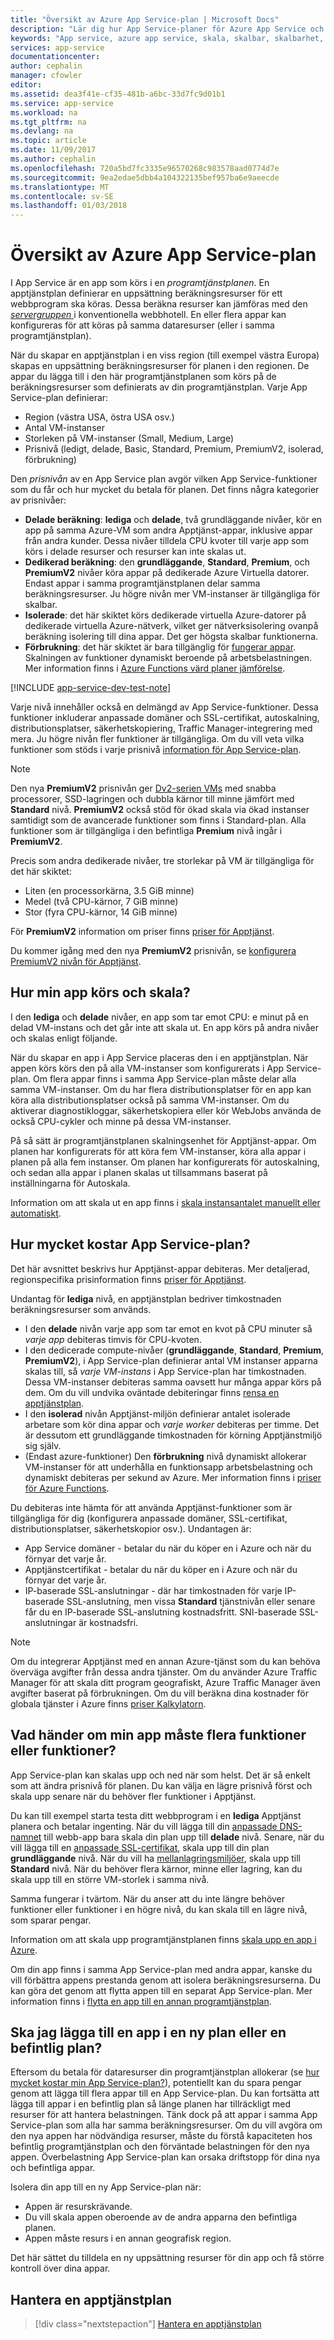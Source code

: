 ```yaml
---
title: "Översikt av Azure App Service-plan | Microsoft Docs"
description: "Lär dig hur App Service-planer för Azure App Service och hur de får din hanteringsupplevelse."
keywords: "App service, azure app service, skala, skalbar, skalbarhet, apptjänstplan, kostnad för app service"
services: app-service
documentationcenter: 
author: cephalin
manager: cfowler
editor: 
ms.assetid: dea3f41e-cf35-481b-a6bc-33d7fc9d01b1
ms.service: app-service
ms.workload: na
ms.tgt_pltfrm: na
ms.devlang: na
ms.topic: article
ms.date: 11/09/2017
ms.author: cephalin
ms.openlocfilehash: 720a5bd7fc3335e96570268c983578aad0774d7e
ms.sourcegitcommit: 9ea2edae5dbb4a104322135bef957ba6e9aeecde
ms.translationtype: MT
ms.contentlocale: sv-SE
ms.lasthandoff: 01/03/2018
---
```

# <a name="azure-app-service-plan-overview"></a>Översikt av Azure App Service-plan

I App Service är en app som körs i en _programtjänstplanen_. En apptjänstplan definierar en uppsättning beräkningsresurser för ett webbprogram ska köras. Dessa beräkna resurser kan jämföras med den [ _servergruppen_ ](https://wikipedia.org/wiki/Server_farm) i konventionella webbhotell. En eller flera appar kan konfigureras för att köras på samma dataresurser (eller i samma programtjänstplan).

När du skapar en apptjänstplan i en viss region (till exempel västra Europa) skapas en uppsättning beräkningsresurser för planen i den regionen. De appar du lägga till i den här programtjänstplanen som körs på de beräkningsresurser som definierats av din programtjänstplan. Varje App Service-plan definierar:

- Region (västra USA, östra USA osv.)
- Antal VM-instanser
- Storleken på VM-instanser (Small, Medium, Large)
- Prisnivå (ledigt, delade, Basic, Standard, Premium, PremiumV2, isolerad, förbrukning)

Den _prisnivån_ av en App Service plan avgör vilken App Service-funktioner som du får och hur mycket du betala för planen. Det finns några kategorier av prisnivåer:

- **Delade beräkning**: **lediga** och **delade**, två grundläggande nivåer, kör en app på samma Azure-VM som andra Apptjänst-appar, inklusive appar från andra kunder. Dessa nivåer tilldela CPU kvoter till varje app som körs i delade resurser och resurser kan inte skalas ut.
- **Dedikerad beräkning**: den **grundläggande**, **Standard**, **Premium**, och **PremiumV2** nivåer köra appar på dedikerade Azure Virtuella datorer. Endast appar i samma programtjänstplanen delar samma beräkningsresurser. Ju högre nivån mer VM-instanser är tillgängliga för skalbar.
- **Isolerade**: det här skiktet körs dedikerade virtuella Azure-datorer på dedikerade virtuella Azure-nätverk, vilket ger nätverksisolering ovanpå beräkning isolering till dina appar. Det ger högsta skalbar funktionerna.
- **Förbrukning**: det här skiktet är bara tillgänglig för [fungerar appar](../azure-functions/functions-overview.md). Skalningen av funktioner dynamiskt beroende på arbetsbelastningen. Mer information finns i [Azure Functions värd planer jämförelse](../azure-functions/functions-scale.md).

[!INCLUDE [app-service-dev-test-note](../../includes/app-service-dev-test-note.md)]

Varje nivå innehåller också en delmängd av App Service-funktioner. Dessa funktioner inkluderar anpassade domäner och SSL-certifikat, autoskalning, distributionsplatser, säkerhetskopiering, Traffic Manager-integrering med mera. Ju högre nivån fler funktioner är tillgängliga. Om du vill veta vilka funktioner som stöds i varje prisnivå [information för App Service-plan](https://azure.microsoft.com/pricing/details/app-service/plans/).

<a name="new-pricing-tier-premiumv2"></a>

> [!NOTE]
> Den nya **PremiumV2** prisnivån ger [Dv2-serien VMs](../virtual-machines/windows/sizes-general.md#dv2-series) med snabba processorer, SSD-lagringen och dubbla kärnor till minne jämfört med **Standard** nivå. **PremiumV2** också stöd för ökad skala via ökad instanser samtidigt som de avancerade funktioner som finns i Standard-plan. Alla funktioner som är tillgängliga i den befintliga **Premium** nivå ingår i **PremiumV2**.
>
> Precis som andra dedikerade nivåer, tre storlekar på VM är tillgängliga för det här skiktet:
>
> - Liten (en processorkärna, 3.5 GiB minne) 
> - Medel (två CPU-kärnor, 7 GiB minne) 
> - Stor (fyra CPU-kärnor, 14 GiB minne)  
>
> För **PremiumV2** information om priser finns [priser för Apptjänst](/pricing/details/app-service/).
>
> Du kommer igång med den nya **PremiumV2** prisnivån, se [konfigurera PremiumV2 nivån för Apptjänst](app-service-configure-premium-tier.md).

## <a name="how-does-my-app-run-and-scale"></a>Hur min app körs och skala?

I den **lediga** och **delade** nivåer, en app som tar emot CPU: e minut på en delad VM-instans och det går inte att skala ut. En app körs på andra nivåer och skalas enligt följande.

När du skapar en app i App Service placeras den i en apptjänstplan. När appen körs körs den på alla VM-instanser som konfigurerats i App Service-plan. Om flera appar finns i samma App Service-plan måste delar alla samma VM-instanser. Om du har flera distributionsplatser för en app kan köra alla distributionsplatser också på samma VM-instanser. Om du aktiverar diagnostikloggar, säkerhetskopiera eller kör WebJobs använda de också CPU-cykler och minne på dessa VM-instanser.

På så sätt är programtjänstplanen skalningsenhet för Apptjänst-appar. Om planen har konfigurerats för att köra fem VM-instanser, köra alla appar i planen på alla fem instanser. Om planen har konfigurerats för autoskalning, och sedan alla appar i planen skalas ut tillsammans baserat på inställningarna för Autoskala.

Information om att skala ut en app finns i [skala instansantalet manuellt eller automatiskt](../monitoring-and-diagnostics/insights-how-to-scale.md).

<a name="cost"></a>

## <a name="how-much-does-my-app-service-plan-cost"></a>Hur mycket kostar App Service-plan?

Det här avsnittet beskrivs hur Apptjänst-appar debiteras. Mer detaljerad, regionspecifika prisinformation finns [priser för Apptjänst](https://azure.microsoft.com/pricing/details/app-service/).

Undantag för **lediga** nivå, en apptjänstplan bedriver timkostnaden beräkningsresurser som används.

- I den **delade** nivån varje app som tar emot en kvot på CPU minuter så _varje app_ debiteras timvis för CPU-kvoten.
- I den dedicerade compute-nivåer (**grundläggande**, **Standard**, **Premium**, **PremiumV2**), i App Service-plan definierar antal VM instanser apparna skalas till, så _varje VM-instans_ i App Service-plan har timkostnaden. Dessa VM-instanser debiteras samma oavsett hur många appar körs på dem. Om du vill undvika oväntade debiteringar finns [rensa en apptjänstplan](app-service-plan-manage.md#delete).
- I den **isolerad** nivån Apptjänst-miljön definierar antalet isolerade arbetare som kör dina appar och _varje worker_ debiteras per timme. Det är dessutom ett grundläggande timkostnaden för körning Apptjänstmiljö sig själv. 
- (Endast azure-funktioner) Den **förbrukning** nivå dynamiskt allokerar VM-instanser för att underhålla en funktionsapp arbetsbelastning och dynamiskt debiteras per sekund av Azure. Mer information finns i [priser för Azure Functions](https://azure.microsoft.com/pricing/details/functions/).

Du debiteras inte hämta för att använda Apptjänst-funktioner som är tillgängliga för dig (konfigurera anpassade domäner, SSL-certifikat, distributionsplatser, säkerhetskopior osv.). Undantagen är:

- App Service domäner - betalar du när du köper en i Azure och när du förnyar det varje år.
- Apptjänstcertifikat - betalar du när du köper en i Azure och när du förnyar det varje år.
- IP-baserade SSL-anslutningar - där har timkostnaden för varje IP-baserade SSL-anslutning, men vissa **Standard** tjänstnivån eller senare får du en IP-baserade SSL-anslutning kostnadsfritt. SNI-baserade SSL-anslutningar är kostnadsfri.

> [!NOTE]
> Om du integrerar Apptjänst med en annan Azure-tjänst som du kan behöva överväga avgifter från dessa andra tjänster. Om du använder Azure Traffic Manager för att skala ditt program geografiskt, Azure Traffic Manager även avgifter baserat på förbrukningen. Om du vill beräkna dina kostnader för globala tjänster i Azure finns [priser Kalkylatorn](https://azure.microsoft.com/pricing/calculator/). 
>
>

## <a name="what-if-my-app-needs-more-capabilities-or-features"></a>Vad händer om min app måste flera funktioner eller funktioner?

App Service-plan kan skalas upp och ned när som helst. Det är så enkelt som att ändra prisnivå för planen. Du kan välja en lägre prisnivå först och skala upp senare när du behöver fler funktioner i Apptjänst.

Du kan till exempel starta testa ditt webbprogram i en **lediga** Apptjänst planera och betalar ingenting. När du vill lägga till din [anpassade DNS-namnet](app-service-web-tutorial-custom-domain.md) till webb-app bara skala din plan upp till **delade** nivå. Senare, när du vill lägga till en [anpassade SSL-certifikat](app-service-web-tutorial-custom-ssl.md), skala upp till din plan **grundläggande** nivå. När du vill ha [mellanlagringsmiljöer](web-sites-staged-publishing.md), skala upp till **Standard** nivå. När du behöver flera kärnor, minne eller lagring, kan du skala upp till en större VM-storlek i samma nivå.

Samma fungerar i tvärtom. När du anser att du inte längre behöver funktioner eller funktioner i en högre nivå, du kan skala till en lägre nivå, som sparar pengar.

Information om att skala upp programtjänstplanen finns [skala upp en app i Azure](web-sites-scale.md).

Om din app finns i samma App Service-plan med andra appar, kanske du vill förbättra appens prestanda genom att isolera beräkningsresurserna. Du kan göra det genom att flytta appen till en separat App Service-plan. Mer information finns i [flytta en app till en annan programtjänstplan](app-service-plan-manage.md#move).

## <a name="should-i-put-an-app-in-a-new-plan-or-an-existing-plan"></a>Ska jag lägga till en app i en ny plan eller en befintlig plan?

Eftersom du betala för dataresurser din programtjänstplan allokerar (se [hur mycket kostar min App Service-plan?](#cost)), potentiellt kan du spara pengar genom att lägga till flera appar till en App Service-plan. Du kan fortsätta att lägga till appar i en befintlig plan så länge planen har tillräckligt med resurser för att hantera belastningen. Tänk dock på att appar i samma App Service-plan som alla har samma beräkningsresurser. Om du vill avgöra om den nya appen har nödvändiga resurser, måste du förstå kapaciteten hos befintlig programtjänstplan och den förväntade belastningen för den nya appen. Överbelastning App Service-plan kan orsaka driftstopp för dina nya och befintliga appar.

Isolera din app till en ny App Service-plan när:

- Appen är resurskrävande.
- Du vill skala appen oberoende av de andra apparna den befintliga planen.
- Appen måste resurs i en annan geografisk region.

Det här sättet du tilldela en ny uppsättning resurser för din app och få större kontroll över dina appar.

## <a name="manage-an-app-service-plan"></a>Hantera en apptjänstplan

> [!div class="nextstepaction"]
> [Hantera en apptjänstplan](app-service-plan-manage.md)
